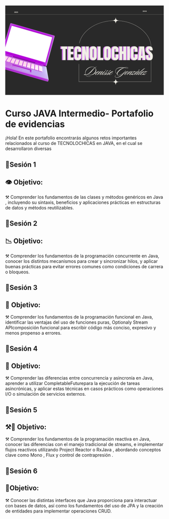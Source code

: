 
![Logo](https://github.com/Denissego-design/Portafolio-de-evidencias-JAVA/blob/main/TECNOLOCHICAS.png?raw=true)


# Curso JAVA Intermedio- Portafolio de evidencias
¡Hola! En este portafolio encontrarás algunos retos importantes relacionados al curso de TECNOLOCHICAS en JAVA, en el cual se desarrollaron diversas 


## 👾Sesión 1

## 👁 Objetivo: 
⚒️ Comprender los fundamentos de las clases y métodos genéricos en Java , incluyendo su sintaxis, beneficios y aplicaciones prácticas en estructuras de datos y métodos reutilizables.

## 👾Sesión 2

## 📉 Objetivo: 
⚒️ Comprender los fundamentos de la programación concurrente en Java, conocer los distintos mecanismos para crear y sincronizar hilos, y aplicar buenas prácticas para evitar errores comunes como condiciones de carrera o bloqueos.

## 👾Sesión 3

## 🫧 Objetivo: 
⚒️ Comprender los fundamentos de la programación funcional en Java, identificar las ventajas del uso de funciones puras, Optionaly Stream APIcomposición funcional para escribir código más conciso, expresivo y menos propenso a errores.

## 👾Sesión 4
## 🟰 Objetivo: 
⚒️ Comprender las diferencias entre concurrencia y asincronía en Java, aprender a utilizar CompletableFuturepara la ejecución de tareas asincrónicas, y aplicar estas técnicas en casos prácticos como operaciones I/O o simulación de servicios externos.

## 👾Sesión 5
## ⚒🔑 Objetivo: 
⚒️ Comprender los fundamentos de la programación reactiva en Java, conocer las diferencias con el manejo tradicional de streams, e implementar flujos reactivos utilizando Project Reactor o RxJava , abordando conceptos clave como Mono , Flux y control de contrapresión .

## 👾Sesión 6
## 📘Objetivo: 
⚒️ Conocer las distintas interfaces que Java proporciona para interactuar con bases de datos, así como los fundamentos del uso de JPA y la creación de entidades para implementar operaciones CRUD.
